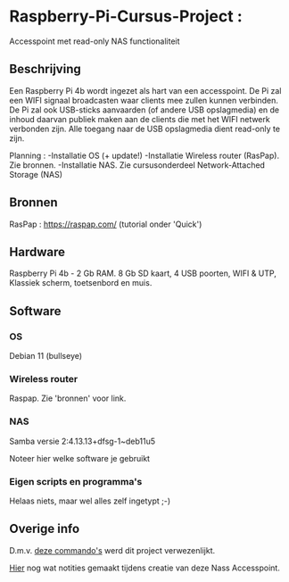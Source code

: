 # Raspberry-Pi-Cursus-Project : 
Accesspoint met read-only NAS functionaliteit

## Beschrijving
Een Raspberry Pi 4b wordt ingezet als hart van een accesspoint. De Pi zal een WIFI signaal broadcasten waar clients mee zullen kunnen verbinden. De Pi zal ook USB-sticks aanvaarden (of andere USB opslagmedia) en de inhoud daarvan publiek maken aan de clients die met het WIFI netwerk verbonden zijn. Alle toegang naar de USB opslagmedia dient read-only te zijn.

Planning : 
-Installatie OS (+ update!)
-Installatie Wireless router (RasPap). Zie bronnen.
-Installatie NAS. Zie cursusonderdeel Network-Attached Storage (NAS)

## Bronnen
RasPap : https://raspap.com/ (tutorial onder 'Quick')

## Hardware
Raspberry Pi 4b - 2 Gb RAM. 8 Gb SD kaart, 4 USB poorten, WIFI & UTP, Klassiek scherm, toetsenbord en muis.

## Software
### OS 
Debian 11 (bullseye)
### Wireless router 
Raspap. Zie 'bronnen' voor link.
### NAS 
Samba versie 2:4.13.13+dfsg-1~deb11u5

Noteer hier welke software je gebruikt

### Eigen scripts en programma's
Helaas niets, maar wel alles zelf ingetypt ;-)

## Overige info

D.m.v. [deze commando's](./raw&#32;command&#32;log.txt) werd dit project verwezenlijkt.

[Hier](../notities.txt) nog wat notities gemaakt tijdens creatie van deze Nass Accesspoint.

